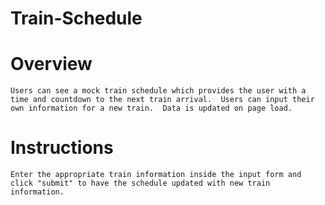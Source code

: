 # Train-Schedule

# Overview
    Users can see a mock train schedule which provides the user with a time and countdown to the next train arrival.  Users can input their own information for a new train.  Data is updated on page load.

# Instructions
    Enter the appropriate train information inside the input form and click "submit" to have the schedule updated with new train information.